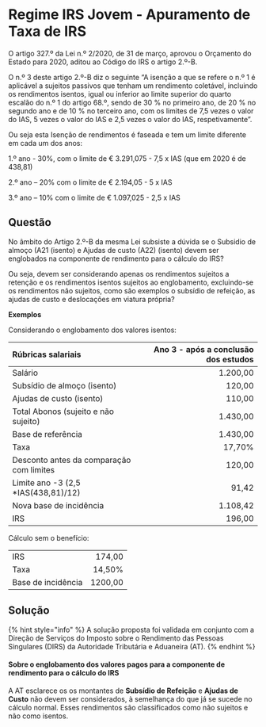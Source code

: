 # Regime IRS Jovem - Apuramento de Taxa de IRS

O artigo 327.º da Lei n.º 2/2020, de 31 de março, aprovou o Orçamento do Estado para 2020, aditou ao Código do IRS o artigo 2.º-B.

O n.º 3 deste artigo 2.º-B diz o seguinte “A isenção a que se refere o n.º 1 é aplicável a sujeitos passivos que tenham um rendimento coletável, incluindo os rendimentos isentos, igual ou inferior ao limite superior do quarto escalão do n.º 1 do artigo 68.º, sendo de 30 % no primeiro ano, de 20 % no segundo ano e de 10 % no terceiro ano, com os limites de 7,5 vezes o valor do IAS, 5 vezes o valor do IAS e 2,5 vezes o valor do IAS, respetivamente”.

Ou seja esta Isenção de rendimentos é faseada e tem um limite diferente em cada um dos anos:

1.º ano - 30%, com o limite de € 3.291,075 - 7,5 x IAS \(que em 2020 é de 438,81\)

2.º ano – 20% com o limite de € 2.194,05 - 5 x IAS

3.º ano – 10% com o limite de € 1.097,025 - 2,5 x IAS

## Questão <a id="duvida-1"></a>

No âmbito do Artigo 2.º-B da mesma Lei subsiste a dúvida se o Subsidio de almoço \(A21 \(isento\) e Ajudas de custo \(A22\) \(isento\) devem ser englobados na componente de rendimento para o cálculo do IRS?

Ou seja, devem ser considerando apenas os rendimentos sujeitos a retenção e os rendimentos isentos sujeitos ao englobamento, excluindo-se os rendimentos não sujeitos, como são exemplos o subsídio de refeição, as ajudas de custo e deslocações em viatura própria?

**Exemplos**

Considerando o englobamento dos valores isentos:

| Rúbricas salariais | Ano 3 - após a conclusão dos estudos |
| :--- | ---: |
| Salário | 1.200,00 |
| Subsídio de almoço \(isento\) | 120,00 |
| Ajudas de custo \(isento\) | 110,00 |
| Total Abonos \(sujeito e não sujeito\) | 1.430,00 |
| Base de referência | ﻿1.430,00﻿ |
| ﻿﻿Taxa | 17,70% |
| Desconto antes da comparação com limites | 120,00 |
| Limite ano -3 \(2,5 \*IAS\(438,81\)/12\) | 91,42 |
| Nova base de incidência | 1.108,42 |
| IRS | ﻿196,00﻿ |

Cálculo sem o benefício:

|  |  |
| :--- | ---: |
| IRS | 174,00 |
| Taxa | 14,50% |
| Base de incidência | 1200,00 |

## Solução

{% hint style="info" %}
A solução proposta foi validada em conjunto com a Direção de Serviços do Imposto sobre o Rendimento das Pessoas Singulares \(DIRS\) da Autoridade Tributária e Aduaneira \(AT\).
{% endhint %}

#### Sobre o englobamento dos valores pagos para a componente de rendimento para o cálculo do IRS

A AT esclarece os os montantes de **Subsídio de Refeição** e **Ajudas de Custo** não devem ser considerados, à semelhança do que já se sucede no cálculo normal. Esses rendimentos são classificados como não sujeitos e não como isentos.

